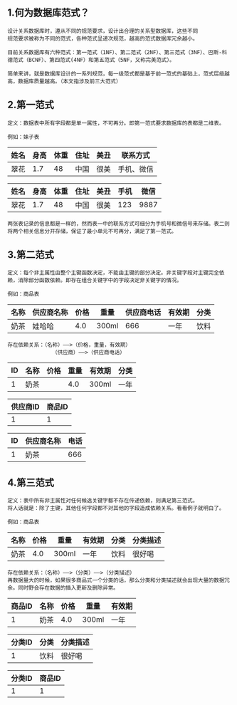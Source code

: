 ## 1.何为数据库范式？
    设计关系数据库时，遵从不同的规范要求，设计出合理的关系型数据库，这些不同
    规范要求被称为不同的范式，各种范式呈递次规范，越高的范式数据库冗余越小。

    目前关系数据库有六种范式：第一范式（1NF）、第二范式（2NF）、第三范式（3NF）、巴斯-科德范式（BCNF）、第四范式(4NF）和第五范式（5NF，又称完美范式）。

    简单来讲，就是数据库设计的一系列规范，每一级范式都是基于前一范式的基础上，范式层级越高，数据库质量越高。（本文指涉及前三大范式）

## 2.第一范式
    定义：数据表中所有字段都是单一属性，不可再分。即第一范式要求数据库的表都是二维表。    

    例如：妹子表

|姓名|身高|体重|住址|美丑|联系方式|
|----|----|----|----|----|--------|
|翠花| 1.7| 48 |中国|很美|手机、微信|

|姓名|身高|体重|住址|美丑|手机|微信|
|----|----|----|----|----|----|---|
|翠花| 1.7| 48 |中国|很美|123|9887|

    两张表记录的信息都是一样的，然而表一中的联系方式可细分为手机号和微信号来存储。表二则将两个相关信息分开存储，保证了最小单元不可再分，满足了第一范式。

## 3.第二范式
    定义：每个非主属性由整个主键函数决定，不能由主键的部分决定。非关键字段对主键完全依赖，消除部分函数依赖。即存在组合关键字中的字段决定非关键字的情况。

    例如：商品表

|名称|供应商名称|价格|重量|供应商电话|有效期|分类|
|----|----------|----|----|-----     |-----|-----|
|奶茶|娃哈哈    |4.0 |300ml|666      | 一年|饮料 |

    存在依赖关系：（名称）——>（价格，重量，有效期）
                  （供应商）——>（供应商电话）

|ID|名称|价格|重量|有效期|分类|
|--|----|----|----|-----|-----|
|1|奶茶||4.0 |300ml| 一年|饮料 |

|供应商ID|商品ID|
|----|----|
|1| 1|      

|ID|供应商名称|电话|
|--|----------|----|
|1|奶茶|666|        

## 4.第三范式
    定义：表中所有非主属性对任何候选关键字都不存在传递依赖，则满足第三范式。  
    将人话就是：除了主键，其他任何字段都不对其他的字段造成依赖关系。看看例子就明白了。

    例如：商品表

|名称|价格|重量|有效期|分类|分类描述|
|----|----|----|-----|-----|--------|
|奶茶|4.0 |300ml| 一年|饮料 |很好喝|

    存在依赖关系：（名称）——>（分类）——>（分类描述）
    再数据量大的时候，如果很多商品式一个分类的话，那么分类和分类描述就会出现大量的数据冗余。同时野会存在数据的插入更新及删除异常。

|商品ID|名称|价格|重量|有效期|
|------|----|----|----|-----|
|1     |奶茶|4.0 |300ml| 一年|

|分类ID|  分类 | 分类描述|
|------|-------|---------|
|1     |饮料   |   很好喝|

|分类ID|商品ID|
|------|------|
|1     | 1    |
